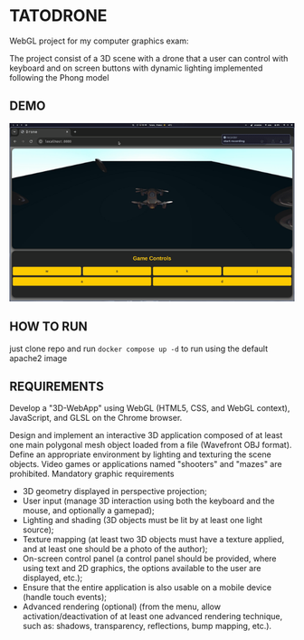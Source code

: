 # TATODRONE

WebGL project for my computer graphics exam:

The project consist of a 3D scene with a drone that a user can control with keyboard and on screen buttons with dynamic lighting implemented following the Phong model

## DEMO
![](demo/demo.gif)

## HOW TO RUN

just clone repo and run `docker compose up -d` to run using the default apache2 image

## REQUIREMENTS

Develop a "3D-WebApp" using WebGL (HTML5, CSS, and WebGL context), JavaScript, and GLSL on the Chrome browser.

Design and implement an interactive 3D application composed of at least one main polygonal mesh object loaded from a file (Wavefront OBJ format). Define an appropriate environment by lighting and texturing the scene objects. Video games or applications named "shooters" and "mazes" are prohibited.
Mandatory graphic requirements

- 3D geometry displayed in perspective projection;
- User input (manage 3D interaction using both the keyboard and the mouse, and optionally a gamepad);
- Lighting and shading (3D objects must be lit by at least one light source);
- Texture mapping (at least two 3D objects must have a texture applied, and at least one should be a photo of the author);
- On-screen control panel (a control panel should be provided, where using text and 2D graphics, the options available to the user are displayed, etc.);
- Ensure that the entire application is also usable on a mobile device (handle touch events);
- Advanced rendering (optional) (from the menu, allow activation/deactivation of at least one advanced rendering technique, such as: shadows, transparency, reflections, bump mapping, etc.).
